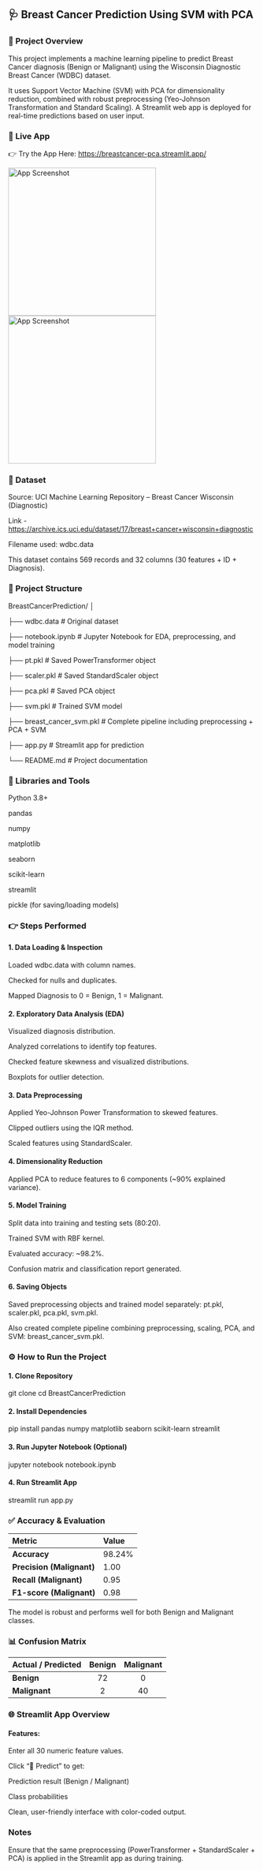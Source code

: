 ## 🩺 Breast Cancer Prediction Using SVM with PCA

### 📘 Project Overview

This project implements a machine learning pipeline to predict Breast Cancer diagnosis (Benign or Malignant) using the Wisconsin Diagnostic Breast Cancer (WDBC) dataset.

It uses Support Vector Machine (SVM) with PCA for dimensionality reduction, combined with robust preprocessing (Yeo-Johnson Transformation and Standard Scaling).
A Streamlit web app is deployed for real-time predictions based on user input.

### 🚀 Live App

👉 Try the App Here: https://breastcancer-pca.streamlit.app/

<img src="(https://github.com/user-attachments/assets/3f0d11f5-e957-43a1-a571-0cca21f9b98a)" alt="App Screenshot" width="300">

<img src="(https://github.com/user-attachments/assets/5a3a870b-496a-4d79-97b0-e63771fae621)" alt="App Screenshot" width="300">

### 📂 Dataset

Source: UCI Machine Learning Repository – Breast Cancer Wisconsin (Diagnostic)

Link - https://archive.ics.uci.edu/dataset/17/breast+cancer+wisconsin+diagnostic

Filename used: wdbc.data

This dataset contains 569 records and 32 columns (30 features + ID + Diagnosis).

### 🧠 Project Structure

BreastCancerPrediction/
│

├── wdbc.data                  # Original dataset

├── notebook.ipynb             # Jupyter Notebook for EDA, preprocessing, and model training

├── pt.pkl                     # Saved PowerTransformer object

├── scaler.pkl                 # Saved StandardScaler object

├── pca.pkl                    # Saved PCA object

├── svm.pkl                    # Trained SVM model

├── breast_cancer_svm.pkl      # Complete pipeline including preprocessing + PCA + SVM

├── app.py                     # Streamlit app for prediction

└── README.md                  # Project documentation

### 🧩 Libraries and Tools

Python 3.8+

pandas

numpy

matplotlib

seaborn

scikit-learn

streamlit

pickle (for saving/loading models)

### 👉 Steps Performed

#### 1. Data Loading & Inspection

Loaded wdbc.data with column names.

Checked for nulls and duplicates.

Mapped Diagnosis to 0 = Benign, 1 = Malignant.

#### 2. Exploratory Data Analysis (EDA)

Visualized diagnosis distribution.

Analyzed correlations to identify top features.

Checked feature skewness and visualized distributions.

Boxplots for outlier detection.

#### 3. Data Preprocessing

Applied Yeo-Johnson Power Transformation to skewed features.

Clipped outliers using the IQR method.

Scaled features using StandardScaler.

#### 4. Dimensionality Reduction

Applied PCA to reduce features to 6 components (~90% explained variance).

#### 5. Model Training

Split data into training and testing sets (80:20).

Trained SVM with RBF kernel.

Evaluated accuracy: ~98.2%.

Confusion matrix and classification report generated.

#### 6. Saving Objects

Saved preprocessing objects and trained model separately:
pt.pkl, scaler.pkl, pca.pkl, svm.pkl.

Also created complete pipeline combining preprocessing, scaling, PCA, and SVM: breast_cancer_svm.pkl.

### ⚙️ How to Run the Project

#### 1. Clone Repository

git clone <your-repo-link>
cd BreastCancerPrediction

#### 2. Install Dependencies

pip install pandas numpy matplotlib seaborn scikit-learn streamlit

#### 3. Run Jupyter Notebook (Optional)

jupyter notebook notebook.ipynb

#### 4. Run Streamlit App

streamlit run app.py

### ✅ Accuracy & Evaluation

| Metric                    | Value  |
| :------------------------ | :----- |
| **Accuracy**              | 98.24% |
| **Precision (Malignant)** | 1.00   |
| **Recall (Malignant)**    | 0.95   |
| **F1-score (Malignant)**  | 0.98   |

The model is robust and performs well for both Benign and Malignant classes.

### 📊 Confusion Matrix

| Actual / Predicted | Benign | Malignant |
| ------------------ | :----: | :-------: |
| **Benign**         |   72   |     0     |
| **Malignant**      |    2   |     40    |

### 🌐 Streamlit App Overview

#### Features:

Enter all 30 numeric feature values.

Click “🎯 Predict” to get:

Prediction result (Benign / Malignant)

Class probabilities

Clean, user-friendly interface with color-coded output.

### Notes

Ensure that the same preprocessing (PowerTransformer + StandardScaler + PCA) is applied in the Streamlit app as during training.
